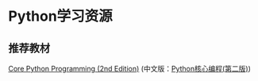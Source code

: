 # Python学习资源

## 推荐教材

[Core Python Programming (2nd Edition)](http://www.amazon.com/Core-Python-Programming-Wesley-Chun/dp/0132269937) (中文版：[Python核心编程(第二版)](http://book.douban.com/subject/3112503/))

